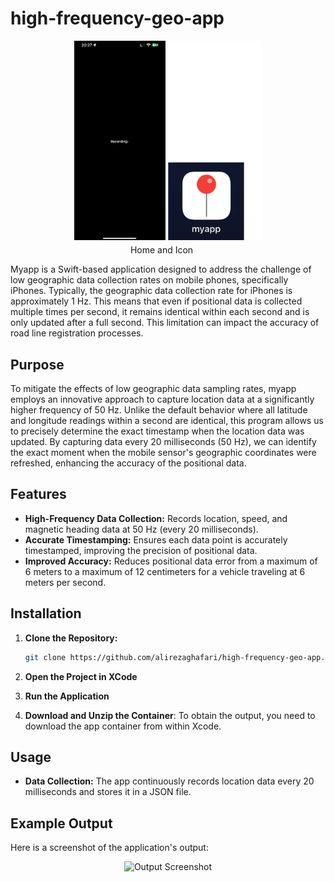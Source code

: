 # high-frequency-geo-app

<p align="center">
  <img src="myapp.png" alt="Myapp" width="300"/>
</p>

<p align="center" style="margin-top: -10px; margin-left: -20px" >
  Home and Icon
</p>

Myapp is a Swift-based application designed to address the challenge of low geographic data collection rates on mobile phones, specifically iPhones. Typically, the geographic data collection rate for iPhones is approximately 1 Hz. This means that even if positional data is collected multiple times per second, it remains identical within each second and is only updated after a full second. This limitation can impact the accuracy of road line registration processes.

## Purpose

To mitigate the effects of low geographic data sampling rates, myapp employs an innovative approach to capture location data at a significantly higher frequency of 50 Hz. Unlike the default behavior where all latitude and longitude readings within a second are identical, this program allows us to precisely determine the exact timestamp when the location data was updated. By capturing data every 20 milliseconds (50 Hz), we can identify the exact moment when the mobile sensor's geographic coordinates were refreshed, enhancing the accuracy of the positional data.


## Features

- **High-Frequency Data Collection:** Records location, speed, and magnetic heading data at 50 Hz (every 20 milliseconds).
- **Accurate Timestamping:** Ensures each data point is accurately timestamped, improving the precision of positional data.
- **Improved Accuracy:** Reduces positional data error from a maximum of 6 meters to a maximum of 12 centimeters for a vehicle traveling at 6 meters per second.

## Installation

1. **Clone the Repository:**

   ```bash
   git clone https://github.com/alirezaghafari/high-frequency-geo-app.git
    ```
2. **Open the Project in XCode**
3. **Run the Application**
4. **Download and Unzip the Container**: To obtain the output, you need to download the app container from within Xcode. 


## Usage

- **Data Collection:** The app continuously records location data every 20 milliseconds and stores it in a JSON file.

## Example Output

Here is a screenshot of the application's output:


<p align="center">
  <img src="ouput.png" alt="Output Screenshot" width="400"/>
</p>

